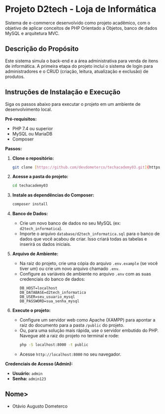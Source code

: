 # Projeto D2tech - Loja de Informática

Sistema de e-commerce desenvolvido como projeto acadêmico, com o objetivo de aplicar conceitos de PHP Orientado a Objetos, banco de dados MySQL e arquitetura MVC.

## Descrição do Propósito

Este sistema simula o back-end e a área administrativa  para venda de itens de informática. A primeira etapa do projeto inclui o sistema de login para administradores e o CRUD (criação, leitura, atualização e exclusão) de produtos.

## Instruções de Instalação e Execução

Siga os passos abaixo para executar o projeto em um ambiente de desenvolvimento local.

**Pré-requisitos:**
* PHP 7.4 ou superior
* MySQL ou MariaDB
* Composer

**Passos:**

1.  **Clone o repositório:**
    ```sh
    git clone [https://github.com/devdometerco/techacademy03.git](https://github.com/devdometerco/techacademy03.git)
    ```

2.  **Acesse a pasta do projeto:**
    ```sh
    cd techacademy03
    ```

3.  **Instale as dependências do Composer:**
    ```sh
    composer install
    ```

4.  **Banco de Dados:**
    * Crie um novo banco de dados no seu MySQL (ex: `d2tech_informatica`).
    * Importe o arquivo `database/d2tech_informatica.sql` para o banco de dados que você acabou de criar. Isso criará todas as tabelas e inserirá os dados iniciais.

5.  **Arquivo de Ambiente:**
    * Na raiz do projeto, crie uma cópia do arquivo `.env.example` (se você tiver um) ou crie um novo arquivo chamado `.env`.
    * Configure as variáveis de ambiente no arquivo `.env` com as suas credenciais do banco de dados:
        ```env
        DB_HOST=localhost
        DB_DATABASE=d2tech_informatica
        DB_USER=seu_usuario_mysql
        DB_PASSWORD=sua_senha_mysql
        ```

6.  **Execute o projeto:**
    * Configure um servidor web como Apache (XAMPP) para apontar a raiz do documento para a pasta `/public` do projeto.
    * Ou, para uma solução mais rápida, use o servidor embutido do PHP. Navegue até a raiz do projeto no terminal e rode:
        ```sh
        php -S localhost:8000 -t public
        ```
    * Acesse `http://localhost:8000` no seu navegador.

**Credenciais de Acesso (Admin):**
* **Usuário:** `admin`
* **Senha:** `admin123`

## Nome>

* Otávio Augusto Dometerco
